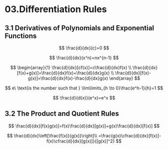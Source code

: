 # 03.Differentiation Rules

## 3.1 Derivatives of Polynomials and Exponential Functions

$$
\frac{d}{dx}(c)=0
$$

$$
\frac{d}{dx}(x^n)=nx^{n-1}
$$

$$
\begin{array}{1}
\frac{d}{dx}[cf(x)]=c\frac{d}{dx}f(x) \\
\frac{d}{dx}[f(x)+g(x)]=\frac{d}{dx}f(x)+\frac{d}{dx}g(x) \\
\frac{d}{dx}[f(x)-g(x)]=\frac{d}{dx}f(x)-\frac{d}{dx}g(x)
\end{array}
$$

$$
e\ \text{is the number such that } \lim\limits_{h \to 0}\frac{e^h-1}{h}=1
$$

$$
\frac{d}{d(x)}(e^x)=e^x
$$

## 3.2 The Product and Quotient Rules

$$
\frac{d}{dx}[f(x)g(x)]=f(x)\frac{d}{dx}[g(x)]+g(x)\frac{d}{dx}[f(x)]
$$

$$
\frac{d}{dx}\left[\frac{f(x)}{g(x)}\right]\\
=\frac{g(x)\cfrac{d}{dx}[f(x)]-f(x)\cfrac{d}{dx}[g(x)]}{[g(x)]^2}
$$
